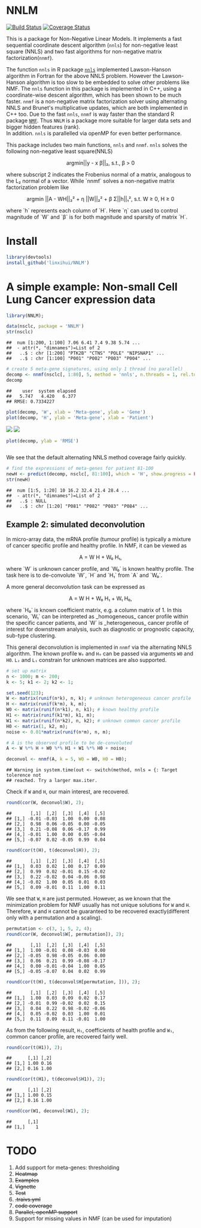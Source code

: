 # NNLM

[![Build Status](https://api.travis-ci.org/linxihui/NNLM.png?branch=master)](https://travis-ci.org/linxihui/NNLM)
[![Coverage Status](http://codecov.io/github/linxihui/NNLM/coverage.svg?branch=master)](http://codecov.io/github/linxihui/NNLM?branch=master)

This is a package for Non-Negative Linear Models. It implements a
fast sequential coordinate descent algorithm (`nnls`) for non-negative least square (NNLS)
and two fast algorithms for non-negative matrix factorization(`nnmf`).

The function `nnls` in R package [`nnls`](https://cran.r-project.org/web/packages/nnls/index.html)
implemented Lawson-Hanson algorithm in Fortran for the above NNLS problem.
However the Lawson-Hanson algorithm is too slow to be embedded to solve other problems like NMF.
The `nnls` function in this package is implemented in C++, using a coordinate-wise descent algorithm,
which has been shown to be much faster.  `nnmf` is a non-negative matrix factorization solver
using alternating NNLS and Brunet's multiplicative updates,
which are both implemented in C++ too. Due to the fast `nnls`, `nnmf` is way faster
than the standard R package [`NMF`](https://cran.r-project.org/web/packages/NMF/index.html). 
Thus `NNLM` is a package more suitable for larger data sets and bigger hidden features (rank).  
In addition. `nnls` is parallelled via openMP for even better performance.


This package includes two main functions, `nnls` and `nnmf`.  `nnls` solves the following non-negative least square(NNLS)
<p align="center">
argmin||y - x β||₂, s.t., β > 0
</p>
where subscript 2 indicates the Frobenius normal of a matrix, analogous to the L₂ normal of a vector. 
While `nnmf` solves a non-negative
matrix factorization problem like
<p align="center">
argmin ||A - WH||₂² + η ||W||₂² + β Σ||h||₁², s.t. W ≥ 0, H ≥ 0
</p>
where `h` represents each column of `H`. Here `η` can used to 
control magnitude of `W` and `β` is for both magnitude and sparsity of matrix `H`.


# Install

```r
library(devtools)
install_github('linxihui/NNLM')
```



# A simple example: Non-small Cell Lung Cancer expression data

```r
library(NNLM);

data(nsclc, package = 'NNLM')
str(nsclc)
```

```
##  num [1:200, 1:100] 7.06 6.41 7.4 9.38 5.74 ...
##  - attr(*, "dimnames")=List of 2
##   ..$ : chr [1:200] "PTK2B" "CTNS" "POLE" "NIPSNAP1" ...
##   ..$ : chr [1:100] "P001" "P002" "P003" "P004" ...
```

```r
# create 5 meta-gene signatures, using only 1 thread (no parallel)
decomp <- nnmf(nsclc[, 1:80], 5, method = 'nnls', n.threads = 1, rel.tol = 1e-6)
decomp
```

```
##    user  system elapsed 
##   5.747   4.420   6.377 
## RMSE: 0.7334227
```

```r
plot(decomp, 'W', xlab = 'Meta-gene', ylab = 'Gene')
plot(decomp, 'H', ylab = 'Meta-gene', xlab = 'Patient')
```

![](https://raw.githubusercontent.com/linxihui/Misc/master/Images/NNLM/nsclc-1.png) 
![](https://raw.githubusercontent.com/linxihui/Misc/master/Images/NNLM/nsclc-2.png) 


```r
plot(decomp, ylab = 'RMSE')
```

<img src="https://raw.githubusercontent.com/linxihui/Misc/master/Images/NNLM/nsclc2-1.png" title="" alt="" style="display: block; margin: auto;" />

We see that the default alternating NNLS method coverage fairly quickly.


```r
# find the expressions of meta-genes for patient 81-100
newH <- predict(decomp, nsclc[, 81:100], which = 'H', show.progress = FALSE)
str(newH)
```

```
##  num [1:5, 1:20] 10 16.2 32.4 21.4 28.4 ...
##  - attr(*, "dimnames")=List of 2
##   ..$ : NULL
##   ..$ : chr [1:20] "P081" "P082" "P083" "P084" ...
```

## Example 2: simulated deconvolution

In micro-array data, the mRNA profile (tumour profile) is typically a mixture of 
cancer specific profile and healthy profile. In NMF, it can be viewed as
<p align="center">
A = W H + W₀ H₁,
</p>
where `W` is unknown cancer profile, and `W₀` is known healthy profile. The task here is
to de-convolute `W`, `H` and `H₁` from `A` and `W₀`. 


A more general deconvolution task can be expressed as
<p align="center">
A = W H + W₀ H₁ + W₁ H₀,
</p>
where `H₀` is known coefficient matrix, e.g. a column matrix of 1. In this scenario,
`W₁` can be interpreted as _homogeneous_ cancer profile within the specific cancer patients,
and `W` is _heterogeneous_ cancer profile of interest for downstream analysis, such as
diagnostic or prognostic capacity, sub-type clustering.


This general deconvolution is implemented in `nnmf` via the alternating NNLS algorithm. 
The known profile `W₀` and `H₀` can be passed via arguments `W0` and `H0`. `L₂` and `L₁`
constrain for unknown matrices are also supported.


```r
# set up matrix
n <- 1000; m <- 200;
k <- 5; k1 <- 2; k2 <- 1;

set.seed(123);
W <- matrix(runif(n*k), n, k); # unknown heterogeneous cancer profile
H <- matrix(runif(k*m), k, m);
W0 <- matrix(runif(n*k1), n, k1); # known healthy profile
H1 <- matrix(runif(k1*m), k1, m);
W1 <- matrix(runif(n*k2), n, k2); # unknown common cancer profile
H0 <- matrix(1, k2, m);
noise <- 0.01*matrix(runif(n*m), n, m);

# A is the observed profile to be de-convoluted
A <- W %*% H + W0 %*% H1 + W1 %*% H0 + noise;

deconvol <- nnmf(A, k = 5, W0 = W0, H0 = H0);
```

```
## Warning in system.time(out <- switch(method, nnls = {: Target tolerence not
## reached. Try a larger max.iter.
```

Check if `W` and `H`, our main interest, are recovered.


```r
round(cor(W, deconvol$W), 2);
```

```
##       [,1]  [,2]  [,3]  [,4]  [,5]
## [1,] -0.01 -0.03  1.00  0.00  0.08
## [2,]  0.98  0.06 -0.05  0.00 -0.05
## [3,]  0.21 -0.08  0.06 -0.17  0.99
## [4,] -0.01  1.00  0.00  0.05 -0.04
## [5,] -0.07  0.02 -0.05  0.99  0.04
```

```r
round(cor(t(H), t(deconvol$H)), 2);
```

```
##       [,1]  [,2]  [,3]  [,4]  [,5]
## [1,]  0.03  0.02  1.00  0.17  0.09
## [2,]  0.99  0.02 -0.01  0.15 -0.02
## [3,]  0.22 -0.02  0.04 -0.06  0.98
## [4,] -0.02  1.00  0.05  0.01  0.03
## [5,]  0.09 -0.01  0.11  1.00  0.11
```

We see that `W`, `H` are just permuted. However, as we known that
the minimization problem for NMF usually has not unique solutions
for `W` and `H`. Therefore, `W` and `H` cannot be guaranteed to
be recovered exactly(different only with a permutation and a scaling).


```r
permutation <- c(3, 1, 5, 2, 4);
round(cor(W, deconvol$W[, permutation]), 2);
```

```
##       [,1]  [,2]  [,3]  [,4]  [,5]
## [1,]  1.00 -0.01  0.08 -0.03  0.00
## [2,] -0.05  0.98 -0.05  0.06  0.00
## [3,]  0.06  0.21  0.99 -0.08 -0.17
## [4,]  0.00 -0.01 -0.04  1.00  0.05
## [5,] -0.05 -0.07  0.04  0.02  0.99
```

```r
round(cor(t(H), t(deconvol$H[permutation, ])), 2);
```

```
##       [,1]  [,2]  [,3]  [,4]  [,5]
## [1,]  1.00  0.03  0.09  0.02  0.17
## [2,] -0.01  0.99 -0.02  0.02  0.15
## [3,]  0.04  0.22  0.98 -0.02 -0.06
## [4,]  0.05 -0.02  0.03  1.00  0.01
## [5,]  0.11  0.09  0.11 -0.01  1.00
```


As from the following result, `H₁`, coefficients of health profile and
`W₁`, common cancer profile, are recovered fairly well.


```r
round(cor(t(H1)), 2);
```

```
##      [,1] [,2]
## [1,] 1.00 0.16
## [2,] 0.16 1.00
```

```r
round(cor(t(H1), t(deconvol$H1)), 2);
```

```
##      [,1] [,2]
## [1,] 1.00 0.15
## [2,] 0.16 1.00
```

```r
round(cor(W1, deconvol$W1), 2);
```

```
##      [,1]
## [1,]    1
```


# TODO
1. Add support for meta-genes: thresholding
2. ~~Heatmap~~
3. ~~Examples~~
4. ~~Vignette~~
5. ~~Test~~
6. ~~.traivs.yml~~
7. ~~code coverage~~
8. ~~Parallel, openMP support~~
9. Support for missing values in NMF (can be used for imputation)
